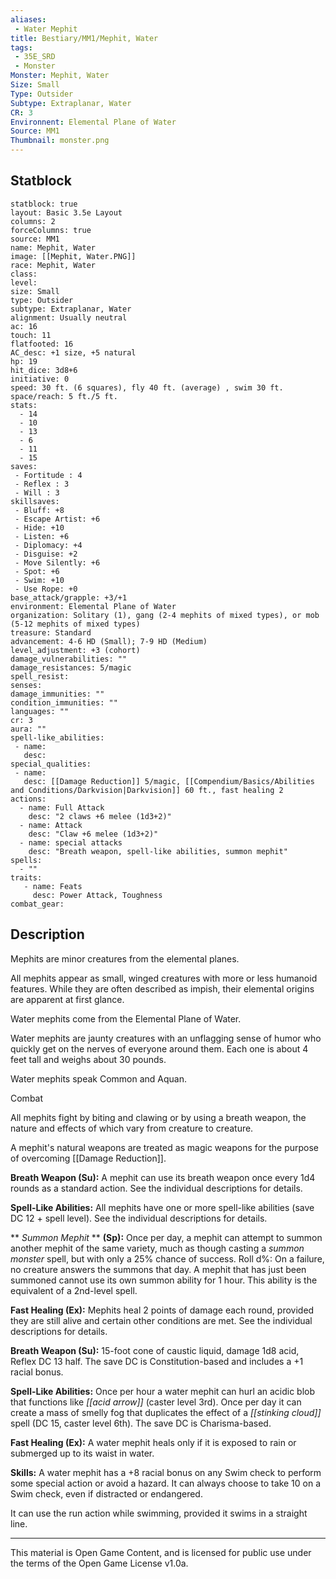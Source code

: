 ```yaml
---
aliases:
 - Water Mephit
title: Bestiary/MM1/Mephit, Water
tags: 
 - 35E_SRD
 - Monster
Monster: Mephit, Water
Size: Small
Type: Outsider
Subtype: Extraplanar, Water
CR: 3
Environnent: Elemental Plane of Water
Source: MM1
Thumbnail: monster.png
---
```


## Statblock

```statblock
statblock: true
layout: Basic 3.5e Layout
columns: 2
forceColumns: true
source: MM1 
name: Mephit, Water
image: [[Mephit, Water.PNG]]
race: Mephit, Water
class: 
level: 
size: Small
type: Outsider
subtype: Extraplanar, Water
alignment: Usually neutral
ac: 16
touch: 11
flatfooted: 16
AC_desc: +1 size, +5 natural
hp: 19
hit_dice: 3d8+6
initiative: 0
speed: 30 ft. (6 squares), fly 40 ft. (average) , swim 30 ft.
space/reach: 5 ft./5 ft.
stats:
  - 14
  - 10
  - 13
  - 6
  - 11
  - 15
saves:
 - Fortitude : 4
 - Reflex : 3
 - Will : 3
skillsaves:
 - Bluff: +8
 - Escape Artist: +6
 - Hide: +10
 - Listen: +6
 - Diplomacy: +4
 - Disguise: +2
 - Move Silently: +6
 - Spot: +6
 - Swim: +10
 - Use Rope: +0
base_attack/grapple: +3/+1
environment: Elemental Plane of Water
organization: Solitary (1), gang (2-4 mephits of mixed types), or mob (5-12 mephits of mixed types)
treasure: Standard
advancement: 4-6 HD (Small); 7-9 HD (Medium)
level_adjustment: +3 (cohort)
damage_vulnerabilities: ""
damage_resistances: 5/magic
spell_resist: 
senses: 
damage_immunities: ""
condition_immunities: ""
languages: ""
cr: 3
aura: ""
spell-like_abilities:
 - name: 
   desc: 
special_qualities:
 - name:
   desc: [[Damage Reduction]] 5/magic, [[Compendium/Basics/Abilities and Conditions/Darkvision|Darkvision]] 60 ft., fast healing 2
actions:
  - name: Full Attack
    desc: "2 claws +6 melee (1d3+2)"
  - name: Attack
    desc: "Claw +6 melee (1d3+2)"
  - name: special attacks
    desc: "Breath weapon, spell-like abilities, summon mephit"
spells:
  - ""
traits:
   - name: Feats
     desc: Power Attack, Toughness
combat_gear:  
```

## Description



Mephits are minor creatures from the elemental planes.

All mephits appear as small, winged creatures with more or less humanoid features. While they are often described as impish, their elemental origins are apparent at first glance.

Water mephits come from the Elemental Plane of Water.

Water mephits are jaunty creatures with an unflagging sense of humor who quickly get on the nerves of everyone around them. Each one is about 4 feet tall and weighs about 30 pounds.

Water mephits speak Common and Aquan.

Combat

All mephits fight by biting and clawing or by using a breath weapon, the nature and effects of which vary from creature to creature.

A mephit's natural weapons are treated as magic weapons for the purpose of overcoming [[Damage Reduction]].


**Breath Weapon (Su):** A mephit can use its breath weapon once every 1d4 rounds as a standard action. See the individual descriptions for details.


**Spell-Like Abilities:** All mephits have one or more spell-like abilities (save DC 12 + spell level). See the individual descriptions for details.


**
*Summon Mephit* 
**
**(Sp):** Once per day, a mephit can attempt to summon another mephit of the same variety, much as though casting a *summon monster* spell, but with only a 25% chance of success. Roll d%: On a failure, no creature answers the summons that day. A mephit that has just been summoned cannot use its own summon ability for 1 hour. This ability is the equivalent of a 2nd-level spell.


**Fast Healing (Ex):** Mephits heal 2 points of damage each round, provided they are still alive and certain other conditions are met. See the individual descriptions for details.


**Breath Weapon (Su):** 15-foot cone of caustic liquid, damage 1d8 acid, Reflex DC 13 half. The save DC is Constitution-based and includes a +1 racial bonus.


**Spell-Like Abilities:** Once per hour a water mephit can hurl an acidic blob that functions like *[[acid arrow]]* (caster level 3rd). Once per day it can create a mass of smelly fog that duplicates the effect of a *[[stinking cloud]]* spell (DC 15, caster level 6th). The save DC is Charisma-based.


**Fast Healing (Ex):** A water mephit heals only if it is exposed to rain or submerged up to its waist in water.


**Skills:** A water mephit has a +8 racial bonus on any Swim check to perform some special action or avoid a hazard. It can always choose to take 10 on a Swim check, even if distracted or endangered.

It can use the run action while swimming, provided it swims in a straight line.

---

This material is Open Game Content, and is licensed for public use under the terms of the Open Game License v1.0a.
